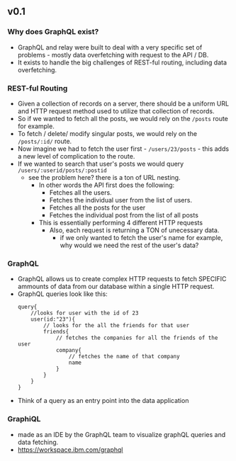## v0.1

### Why does GraphQL exist?

- GraphQL and relay were built to deal with a very specific set of problems - mostly data overfetching with request to the API / DB.
- It exists to handle the big challenges of REST-ful routing, including data overfetching.

### REST-ful Routing

- Given a collection of records on a server, there should be a uniform URL and HTTP request method used to utilize that collection of records.
- So if we wanted to fetch all the posts, we would rely on the `/posts` route for example.
- To fetch / delete/ modify singular posts, we would rely on the `/posts/:id/` route.
- Now imagine we had to fetch the user first - `/users/23/posts` - this adds a new level of complication to the route.
- If we wanted to search that user's posts we would query `/users/:userid/posts/:postid`
	- see the problem here? there is a ton of URL nesting.
		- In other words the API first does the following:
			- Fetches all the users.
			- Fetches the individual user from the list of users.
			- Fetches all the posts for the user
			- Fetches the individual post from the list of all posts
		- This is essentially performing 4 different HTTP requests
			- Also, each request is returning a TON of unecessary data.
				- if we only wanted to fetch the user's name for example, why would we need the rest of the user's data?

### GraphQL

- GraphQL allows us to create complex HTTP requests to fetch SPECIFIC ammounts of data from our database within a single HTTP request.
- GraphQL queries look like this:
	```
	query{
		//looks for user with the id of 23
		user(id:"23"){
			// looks for the all the friends for that user
			friends{
				// fetches the companies for all the friends of the user
				company{
					// fetches the name of that company
					name
				}
			}
		}
	}
	```
- Think of a query as an entry point into the data application

### GraphiQL

- made as an IDE by the GraphQL team to visualize graphQL queries and data fetching.
- https://workspace.ibm.com/graphql